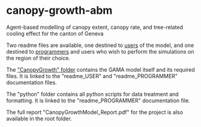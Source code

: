 # canopy-growth-abm
Agent-based modelling of canopy extent, canopy rate, and tree-related cooling effect for the canton of Geneva

Two readme files are available, one destined to [users](https://github.com/swiss-territorial-data-lab/canopy-growth-abm/blob/8f20e69359b0db12273fd957c7affb25d3f11116/readme/1readme_USER.pdf) of the model, and one destined to [programmers](https://github.com/swiss-territorial-data-lab/canopy-growth-abm/blob/8f20e69359b0db12273fd957c7affb25d3f11116/readme/2readme_PROGRAMMER.pdf) and users who wish to perform the simulations on the region of their choice.

The ["CanopyGrowth" folder](https://github.com/swiss-territorial-data-lab/canopy-growth-abm/blob/8f20e69359b0db12273fd957c7affb25d3f11116/CanopyGrowth) contains the GAMA model itself and its required files. It is linked to the "readme_USER" and "readme_PROGRAMMER" documentation files.

The "python" folder contains all python scripts for data treatment and formatting. It is linked to the "readme_PROGRAMMER" documentation file.

The full report "CanopyGrowthModel_Report.pdf" for the project is also available in the root folder. 
